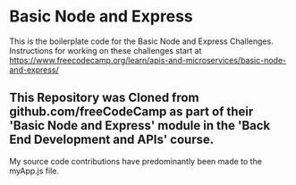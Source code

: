 # Basic Node and Express

This is the boilerplate code for the Basic Node and Express Challenges.
Instructions for working on these challenges start at 
https://www.freecodecamp.org/learn/apis-and-microservices/basic-node-and-express/

## This Repository was Cloned from github.com/freeCodeCamp as part of their 'Basic Node and Express' module in the 'Back End Development and APIs' course.

My source code contributions have predominantly been made to the myApp.js file.
